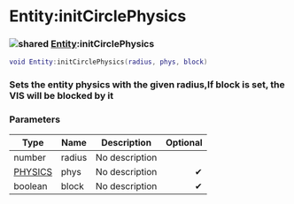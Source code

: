 # Entity:initCirclePhysics

### ![shared](../../home/entity/.gitbook/assets/shared.png) [Entity](../../home/entity/home/Entity/):initCirclePhysics

```lua
void Entity:initCirclePhysics(radius, phys, block)
```

### Sets the entity physics with the given radius,If block is set, the VIS will be blocked by it

### Parameters

| Type                                       | Name   | Description    | Optional |
| ------------------------------------------ | ------ | -------------- | -------: |
| number                                     | radius | No description |          |
| [PHYSICS](../../home/entity/home/PHYSICS/) | phys   | No description |        ✔ |
| boolean                                    | block  | No description |        ✔ |
